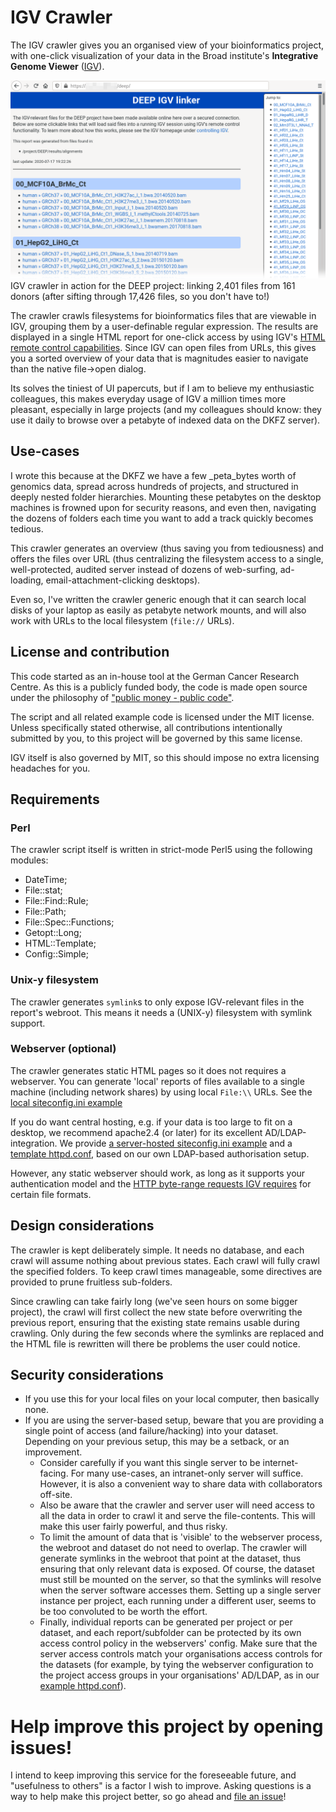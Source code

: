 # IGV Crawler

The IGV crawler gives you an organised view of your bioinformatics project, with one-click visualization of your data in the
Broad institute's **Integrative Genome Viewer** ([IGV](https://www.broadinstitute.org/software/igv/)).

![Screenshot of an IGV crawler report](screenshot-DEEP.png?raw=true "Screenshot of an IGV crawler report")
IGV crawler in action for the DEEP project: linking 2,401 files from 161 donors (after sifting through 17,426 files, so you don't have to!)

The crawler crawls filesystems for bioinformatics files that are viewable in IGV, grouping them by a user-definable regular expression.
The results are displayed in a single HTML report for one-click access by using IGV's
[HTML remote control capabilities](https://software.broadinstitute.org/software/igv/ControlIGV).
Since IGV can open files from URLs, this gives you a sorted overview of your data that is magnitudes easier to navigate than the native file->open dialog.

Its solves the tiniest of UI papercuts, but if I am to believe my enthusiastic colleagues, this makes everyday usage of IGV a million times more pleasant,
especially in large projects (and my colleagues should know: they use it daily to browse over a petabyte of indexed data on the DKFZ server).

## Use-cases
I wrote this because at the DKFZ we have a few _peta_bytes worth of genomics data, spread across hundreds of projects, and
structured in deeply nested folder hierarchies. Mounting these petabytes on the desktop machines is frowned upon for
security reasons, and even then, navigating the dozens of folders each time you want to add a track quickly becomes tedious.

This crawler generates an overview (thus saving you from tediousness) and offers the files over URL (thus centralizing the
filesystem access to a single, well-protected, audited server instead of dozens of web-surfing, ad-loading, email-attachment-clicking desktops).

Even so, I've written the crawler generic enough that it can search local disks of your laptop as easily as petabyte network mounts, and
will also work with URLs to the local filesystem (`file://` URLs).


## License and contribution
This code started as an in-house tool at the German Cancer Research Centre. As this is a publicly funded body,
the code is made open source under the philosophy of ["public money - public code"](https://publiccode.eu/).

The script and all related example code is licensed under the MIT license.
Unless specifically stated otherwise, all contributions intentionally submitted by you, to this project will be governed by this same license.

IGV itself is also governed by MIT, so this should impose no extra licensing headaches for you.


## Requirements

### Perl
The crawler script itself is written in strict-mode Perl5 using the following modules:

- DateTime;
- File::stat;
- File::Find::Rule;
- File::Path;
- File::Spec::Functions;
- Getopt::Long;
- HTML::Template;
- Config::Simple;

### Unix-y filesystem
The crawler generates `symlink`s to only expose IGV-relevant files in the report's webroot.
This means it needs a (UNIX-y) filesystem with symlink support.

### Webserver (optional)
The crawler generates static HTML pages so it does not requires a webserver.
You can generate 'local' reports of files available to a single machine (including network shares) by using local `File:\\` URLs.
See the [local siteconfig.ini example](examples/igvcrawler-siteconfig.ini.local-example)

If you do want central hosting, e.g. if your data is too large to fit on a desktop, we recommend apache2.4 (or later)
for its excellent AD/LDAP-integration.
We provide [a server-hosted siteconfig.ini example](examples/igvcrawler-siteconfig.ini.apache-example) and
a [template httpd.conf](examples/apache-httpd.conf.example), based on our own LDAP-based authorisation setup.

However, any static webserver should work, as long as it supports your authentication model and the
[HTTP byte-range requests IGV requires](https://software.broadinstitute.org/software/igv/LoadData) for certain file formats.


## Design considerations
The crawler is kept deliberately simple. It needs no database, and each crawl will assume nothing about previous states.
Each crawl will fully crawl the specified folders. To keep crawl times manageable, some directives are provided to prune fruitless sub-folders.

Since crawling can take fairly long (we've seen hours on some bigger project), the crawl will first collect the new state before overwriting
the previous report, ensuring that the existing state remains usable during crawling.
Only during the few seconds where the symlinks are replaced and the HTML file is rewritten will there be problems the user could notice.


## Security considerations
- If you use this for your local files on your local computer, then basically none.
- If you are using the server-based setup, beware that you are providing a single point of access (and failure/hacking) into your dataset.
  Depending on your previous setup, this may be a setback, or an improvement.
  - Consider carefully if you want this single server to be internet-facing. For many use-cases, an intranet-only server will suffice.
    However, it is also a convenient way to share data with collaborators off-site.
  - Also be aware that the crawler and server user will need access to all the data in order to crawl it and serve the file-contents.
    This will make this user fairly powerful, and thus risky.
  - To limit the amount of data that is 'visible' to the webserver process, the webroot and dataset do not need to overlap.
    The crawler will generate symlinks in the webroot that point at the dataset, thus ensuring that only relevant data is exposed.
    Of course, the dataset must still be mounted on the server, so that the symlinks will resolve when the server software accesses them.
    Setting up a single server instance per project, each running under a different user, seems to be too convoluted to be worth the effort.
  - Finally, individual reports can be generated per project or per dataset, and each report/subfolder can be protected by its own access control policy
    in the webservers' config.
    Make sure that the server access controls match your organisations access controls for the datasets (for example, by tying the webserver configuration
    to the project access groups in your organisations' AD/LDAP, as in our [example httpd.conf](examples/apache-httpd.conf.example)).


# Help improve this project by opening issues!
I intend to keep improving this service for the foreseeable future, and "usefulness to others" is a factor I wish to improve.
Asking questions is a way to help make this project better, so go ahead and [file an issue](https://github.com/DKFZ-ODCF/igv-crawler/issues/new)!
